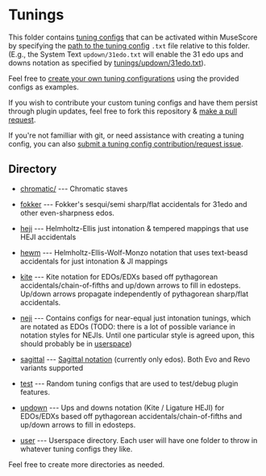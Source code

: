 # Tunings

This folder contains [tuning configs](../README.md#how-to-tuning-configuration) that can be activated within MuseScore by specifying the [path to the tuning config](../README.md#4-select-tuning-configuration--key-signatures) `.txt` file relative to this folder. (E.g., the System Text `updown/31edo.txt` will enable the 31 edo ups and downs notation as specified by [tunings/updown/31edo.txt](updown/31edo.txt)).

Feel free to [create your own tuning configurations](../README.md#how-to-tuning-configuration) using the provided configs as examples.

If you wish to contribute your custom tuning configs and have them persist through plugin updates, feel free to fork this repository & [make a pull request](https://github.com/euwbah/musescore-xen-tuner/pulls).

If you're not familliar with git, or need assistance with creating a tuning config, you can also [submit a tuning config contribution/request issue](https://github.com/euwbah/musescore-xen-tuner/issues/new?assignees=&labels=tuning+config+request&projects=&template=request-contribute-tuning-config.md&title=).

## Directory

- [chromatic/](./chromatic/) --- Chromatic staves

- [fokker](./fokker/) --- Fokker's sesqui/semi sharp/flat accidentals for 31edo and other even-sharpness edos.

- [heji](./heji/) --- Helmholtz-Ellis just intonation & tempered mappings that use HEJI accidentals

- [hewm](./hewm/) --- Helmholtz-Ellis-Wolf-Monzo notation that uses text-beasd accidentals for just intonation & JI mappings

- [kite](./kite/) --- Kite notation for EDOs/EDXs based off pythagorean accidentals/chain-of-fifths and up/down arrows to fill in edosteps. Up/down arrows propagate independently of pythagorean sharp/flat accidentals.

- [neji](./neji/) --- Contains configs for near-equal just intonation tunings, which are notated as EDOs (TODO: there is a lot of possible variance in notation styles for NEJIs. Until one particular style is agreed upon, this should probably be in [userspace](./user/))

- [sagittal](./sagittal/) --- [Sagittal notation](https://sagittal.org/) (currently only edos). Both Evo and Revo variants supported

- [test](./test/) --- Random tuning configs that are used to test/debug plugin features.

- [updown](./updown/) --- Ups and downs notation (Kite / Ligature HEJI) for EDOs/EDXs based off pythagorean accidentals/chain-of-fifths and up/down arrows to fill in edosteps.

- [user](./user/) --- Userspace directory. Each user will have one folder to throw in whatever tuning configs they like.


Feel free to create more directories as needed.